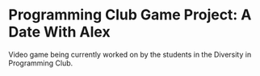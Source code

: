 # Programming Club Game Project: A Date With Alex
Video game being currently worked on by the students in the Diversity in Programming Club.
